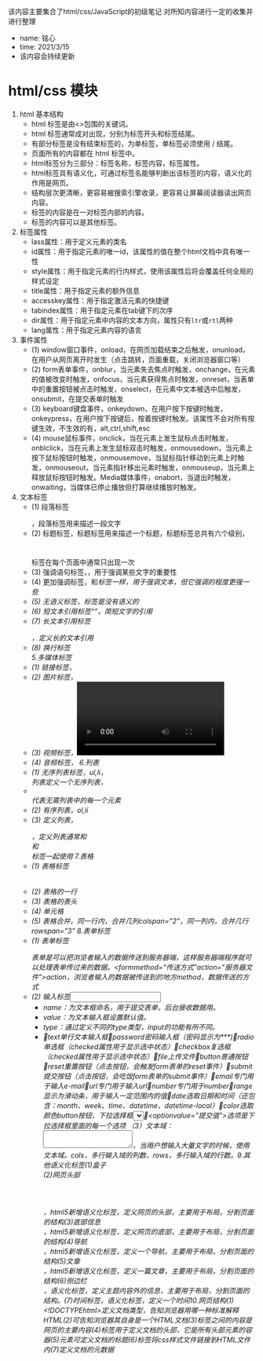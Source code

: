 
该内容主要集合了html/css/JavaScript的初级笔记
对所知内容进行一定的收集并进行整理

* name: 铭心
* time: 2021/3/15
* 该内容会持续更新

# html/css 模块
1. html 基本结构
   - html 标签是由<>包围的关键词。
   - html 标签通常成对出现，分别为标签开头和标签结尾。
   - 有部分标签是没有结束标签的，为单标签，单标签必须使用 / 结尾。
   - 页面所有的内容都在 html 标签中。
   - html标签分为三部分：标签名称，标签内容，标签属性。
   - html标签具有语义化，可通过标签名能够判断出该标签的内容，语义化的作用是网页。
   - 结构层次更清晰，更容易被搜索引擎收录，更容易让屏幕阅读器读出网页内容。
   - 标签的内容是在一对标签内部的内容。
   - 标签的内容可以是其他标签。
2. 标签属性
   - lass属性：用于定义元素的类名
   - id属性：用于指定元素的唯一id，该属性的值在整个html文档中具有唯一性
   - style属性：用于指定元素的行内样式，使用该属性后将会覆盖任何全局的样式设定
   - title属性：用于指定元素的额外信息
   - accesskey属性：用于指定激活元素的快捷键
   - tabindex属性：用于指定元素在tab键下的次序
   - dir属性：用于指定元素中内容的文本方向，属性只有`ltr`或`rtl`两种
   - lang属性：用于指定元素内容的语言
3. 事件属性
   - (1) window窗口事件，onload，在网页加载结束之后触发，onunload，在用户从网页离开时发生（点击跳转，页面重载，关闭浏览器窗口等）
   - (2) form表单事件，onblur，当元素失去焦点时触发，onchange，在元素的值被改变时触发，onfocus，当元素获得焦点时触发，onreset，当表单中的重置按钮被点击时触发，onselect，在元素中文本被选中后触发，onsubmit，在提交表单时触发
   - (3) keyboard键盘事件，onkeydown，在用户按下按键时触发，onkeypress，在用户按下按键后，按着按键时触发。该属性不会对所有按键生效，不生效的有，alt,ctrl,shift,esc
   - (4) mouse鼠标事件，onclick，当在元素上发生鼠标点击时触发，onblclick，当在元素上发生鼠标双击时触发，onmousedown，当元素上按下鼠标按钮时触发，onmousemove，当鼠标指针移动到元素上时触发，onmouseout，当元素指针移出元素时触发，onmouseup，当元素上释放鼠标按钮时触发。Media媒体事件，onabort，当退出时触发，onwaiting，当媒体已停止播放但打算继续播放时触发。
4. 文本标签
   - (1) 段落标签<p></p>，段落标签用来描述一段文字
   - (2) 标题标签<hx></hx>，标题标签用来描述一个标题，标题标签总共有六个级别，<h1></h1>标签在每个页面中通常只出现一次
   - (3) 强调语句标签，<em></em>，用于强调某些文字的重要性
   - (4) 更加强调标签，<strong></strong>和<em>标签一样，用于强调文本，但它强调的程度更强一些
   - (5) 无语义标签<span></span>，标签是没有语义的
   - (6) 短文本引用标签<q></q>，简短文字的引用
   - (7) 长文本引用标签<blockquote></blockquote>，定义长的文本引用
   - (8) 换行标签<br/>
5.多媒体标签
   - (1) 链接标签，<a></a>
   - (2) 图片标签，<img/>
   - (3) 视频标签，<video></video>
   - (4) 音频标签，<audio></audio>
6.列表
   - (1) 无序列表标签，ul,li，<ul></ul>列表定义一个无序列表，<li></li>代表无需列表中的每一个元素
   - (2) 有序列表，ol,li
   - (3) 定义列表，<dl></dl>，定义列表通常和<dt></dt>和<dd></dd>标签一起使用
7.表格
   - (1) 表格标签<table></table>
   - (2) 表格的一行<tr></tr>
   - (3) 表格的表头<th></th>
   - (4) 单元格<td></td>
   - (5) 表格合并，同一行内，合并几列colspan="2"，同一列内，合并几行rowspan="3"
8.表单标签
   - (1) 表单标签<form><form></form>表单是可以把浏览者输入的数据传送到服务器端，这样服务器端程序就可以处理表单传过来的数据。<formmethod="传送方式"action="服务器文件">action，浏览者输入的数据被传送到的地方method，数据传送的方式
   - (2) 输入标签<input/>
     - name：为文本框命名，用于提交表单，后台接收数据用。
     - value：为文本输入框设置默认值。
     - type：通过定义不同的type类型，input的功能有所不同。
     - text单行文本输入框password密码输入框（密码显示为***)radio单选框（checked属性用于显示选中状态）checkbox复选框（checked属性用于显示选中状态）file上传文件button普通按钮reset重置按钮（点击按钮，会触发form表单的reset事件）submit提交按钮（点击按钮，会吃饭form表单的submit事件）email专门用于输入e-mailurl专门用于输入urlnumber专门用于numberrange显示为滑动条，用于输入一定范围内的值date选取日期和时间（还包含：month、week、time、datetime、datetime-local）color选取颜色button按钮，下拉选择框<select></select><optionvalue="提交值">选项</option>是下拉选择框里面的每一个选项
（3）文本域：<textarea></textarea>，当用户想输入大量文字的时候，使用文本域。cols，多行输入域的列数，rows，多行输入域的行数。9.其他语义化标签(1)盒子<div></div>(2)网页头部<header></header>，html5新增语义化标签，定义网页的头部，主要用于布局，分割页面的结构(3)底部信息<footer></footer>，html5新增语义化标签，定义网页的底部，主要用于布局，分割页面的结构(4)导航<nav></nav>，html5新增语义化标签，定义一个导航，主要用于布局，分割页面的结构(5)文章<article></article>，html5新增语义化标签，定义一篇文章，主要用于布局，分割页面的结构(6)侧边栏<aside></aside>，语义化标签，定义主题内容外的信息，主要用于布局，分割页面的结构。(7)时间标签<time></time>，语义化标签，定义一个时间10.网页结构(1)<!DOCTYPEhtml>定义文档类型，告知浏览器用哪一种标准解释HTML(2)<html></html>可告知浏览器其自身是一个HTML文档(3)<body></body>标签之间的内容是网页的主要内容(4)<head></head>标签用于定义文档的头部，它是所有头部元素的容器(5)<title></title>元素可定义文档的标题(6)<link>标签将css样式文件链接到HTML文件内(7)<meta>定义文档的元数据
